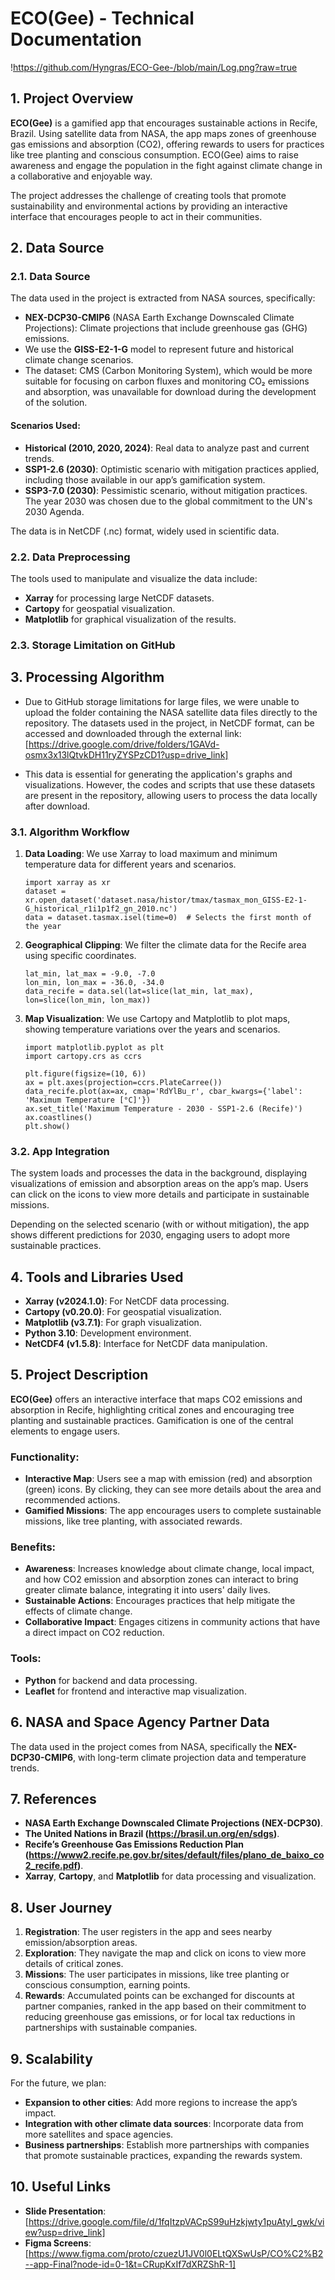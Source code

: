 # ECO(Gee) - Technical Documentation
!https://github.com/Hyngras/ECO-Gee-/blob/main/Log.png?raw=true

## 1. Project Overview

**ECO(Gee)** is a gamified app that encourages sustainable actions in Recife, Brazil. Using satellite data from NASA, the app maps zones of greenhouse gas emissions and absorption (CO2), offering rewards to users for practices like tree planting and conscious consumption. ECO(Gee) aims to raise awareness and engage the population in the fight against climate change in a collaborative and enjoyable way.

The project addresses the challenge of creating tools that promote sustainability and environmental actions by providing an interactive interface that encourages people to act in their communities.

## 2. Data Source

### 2.1. Data Source

The data used in the project is extracted from NASA sources, specifically:
- **NEX-DCP30-CMIP6** (NASA Earth Exchange Downscaled Climate Projections): Climate projections that include greenhouse gas (GHG) emissions.
- We use the **GISS-E2-1-G** model to represent future and historical climate change scenarios.
- The dataset: CMS (Carbon Monitoring System), which would be more suitable for focusing on carbon fluxes and monitoring CO₂ emissions and absorption, was unavailable for download during the development of the solution.

#### Scenarios Used:
- **Historical (2010, 2020, 2024)**: Real data to analyze past and current trends.
- **SSP1-2.6 (2030)**: Optimistic scenario with mitigation practices applied, including those available in our app’s gamification system.
- **SSP3-7.0 (2030)**: Pessimistic scenario, without mitigation practices. The year 2030 was chosen due to the global commitment to the UN's 2030 Agenda.

The data is in NetCDF (.nc) format, widely used in scientific data.

### 2.2. Data Preprocessing

The tools used to manipulate and visualize the data include:
- **Xarray** for processing large NetCDF datasets.
- **Cartopy** for geospatial visualization.
- **Matplotlib** for graphical visualization of the results.

### 2.3. Storage Limitation on GitHub

## 3. Processing Algorithm
- Due to GitHub storage limitations for large files, we were unable to upload the folder containing the NASA satellite data files directly to the repository. The datasets used in the project, in NetCDF format, can be accessed and downloaded through the external link: [https://drive.google.com/drive/folders/1GAVd-osmx3x13lQtvkDH11ryZYSPzCD1?usp=drive_link]

- This data is essential for generating the application's graphs and visualizations. However, the codes and scripts that use these datasets are present in the repository, allowing users to process the data locally after download.

### 3.1. Algorithm Workflow

1. **Data Loading**: We use Xarray to load maximum and minimum temperature data for different years and scenarios.
   ```
   import xarray as xr
   dataset = xr.open_dataset('dataset.nasa/histor/tmax/tasmax_mon_GISS-E2-1-G_historical_r1i1p1f2_gn_2010.nc')
   data = dataset.tasmax.isel(time=0)  # Selects the first month of the year
   ```

2. **Geographical Clipping**: We filter the climate data for the Recife area using specific coordinates.
   ```
   lat_min, lat_max = -9.0, -7.0
   lon_min, lon_max = -36.0, -34.0
   data_recife = data.sel(lat=slice(lat_min, lat_max), lon=slice(lon_min, lon_max))
   ```

3. **Map Visualization**: We use Cartopy and Matplotlib to plot maps, showing temperature variations over the years and scenarios.
   ```
   import matplotlib.pyplot as plt
   import cartopy.crs as ccrs

   plt.figure(figsize=(10, 6))
   ax = plt.axes(projection=ccrs.PlateCarree())
   data_recife.plot(ax=ax, cmap='RdYlBu_r', cbar_kwargs={'label': 'Maximum Temperature [°C]'})
   ax.set_title('Maximum Temperature - 2030 - SSP1-2.6 (Recife)')
   ax.coastlines()
   plt.show()
   ```

### 3.2. App Integration

The system loads and processes the data in the background, displaying visualizations of emission and absorption areas on the app’s map. Users can click on the icons to view more details and participate in sustainable missions.

Depending on the selected scenario (with or without mitigation), the app shows different predictions for 2030, engaging users to adopt more sustainable practices.

## 4. Tools and Libraries Used

- **Xarray (v2024.1.0)**: For NetCDF data processing.
- **Cartopy (v0.20.0)**: For geospatial visualization.
- **Matplotlib (v3.7.1)**: For graph visualization.
- **Python 3.10**: Development environment.
- **NetCDF4 (v1.5.8)**: Interface for NetCDF data manipulation.

## 5. Project Description

**ECO(Gee)** offers an interactive interface that maps CO2 emissions and absorption in Recife, highlighting critical zones and encouraging tree planting and sustainable practices. Gamification is one of the central elements to engage users.

### Functionality:
- **Interactive Map**: Users see a map with emission (red) and absorption (green) icons. By clicking, they can see more details about the area and recommended actions.
- **Gamified Missions**: The app encourages users to complete sustainable missions, like tree planting, with associated rewards.

### Benefits:
- **Awareness**: Increases knowledge about climate change, local impact, and how CO2 emission and absorption zones can interact to bring greater climate balance, integrating it into users' daily lives.
- **Sustainable Actions**: Encourages practices that help mitigate the effects of climate change.
- **Collaborative Impact**: Engages citizens in community actions that have a direct impact on CO2 reduction.

### Tools:
- **Python** for backend and data processing.
- **Leaflet** for frontend and interactive map visualization.

## 6. NASA and Space Agency Partner Data

The data used in the project comes from NASA, specifically the **NEX-DCP30-CMIP6**, with long-term climate projection data and temperature trends.

## 7. References

- **NASA Earth Exchange Downscaled Climate Projections (NEX-DCP30)**.
- **The United Nations in Brazil (https://brasil.un.org/en/sdgs)**.
- **Recife’s Greenhouse Gas Emissions Reduction Plan (https://www2.recife.pe.gov.br/sites/default/files/plano_de_baixo_co2_recife.pdf)**.
- **Xarray**, **Cartopy**, and **Matplotlib** for data processing and visualization.

## 8. User Journey

1. **Registration**: The user registers in the app and sees nearby emission/absorption areas.
2. **Exploration**: They navigate the map and click on icons to view more details of critical zones.
3. **Missions**: The user participates in missions, like tree planting or conscious consumption, earning points.
4. **Rewards**: Accumulated points can be exchanged for discounts at partner companies, ranked in the app based on their commitment to reducing greenhouse gas emissions, or for local tax reductions in partnerships with sustainable companies.

## 9. Scalability

For the future, we plan:
- **Expansion to other cities**: Add more regions to increase the app’s impact.
- **Integration with other climate data sources**: Incorporate data from more satellites and space agencies.
- **Business partnerships**: Establish more partnerships with companies that promote sustainable practices, expanding the rewards system.

## 10. Useful Links

- **Slide Presentation**: [https://drive.google.com/file/d/1fqItzpVACpS99uHzkjwty1puAtyI_gwk/view?usp=drive_link]
- **Figma Screens**: [https://www.figma.com/proto/czuezU1JV0l0ELtQXSwUsP/CO%C2%B2--app-Final?node-id=0-1&t=CRupKxIf7dXRZShR-1]
  
